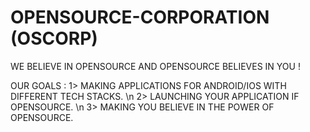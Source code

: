 # OPENSOURCE-CORPORATION (OSCORP)
WE BELIEVE IN OPENSOURCE AND OPENSOURCE BELIEVES IN YOU !

OUR GOALS : 
1> MAKING APPLICATIONS FOR ANDROID/IOS WITH DIFFERENT TECH STACKS. \n
2> LAUNCHING YOUR APPLICATION IF OPENSOURCE. \n
3> MAKING YOU BELIEVE IN THE POWER OF OPENSOURCE.
